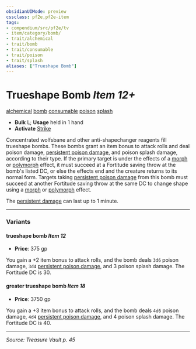 ```yaml
---
obsidianUIMode: preview
cssclass: pf2e,pf2e-item
tags:
- compendium/src/pf2e/tv
- item/category/bomb/
- trait/alchemical
- trait/bomb
- trait/consumable
- trait/poison
- trait/splash
aliases: ["Trueshape Bomb"]
---
```

# Trueshape Bomb *Item 12+*  
[alchemical](alchemical.md "Alchemical Item Trait")  [bomb](bomb.md "Bomb Item Trait")  [consumable](consumable.md "Consumable Item Trait")  [poison](Reference/Rules/Traits/poison.md "Poison Effect Trait")  [splash](splash.md "Splash Weapon Trait")  

- **Bulk** L; **Usage** held in 1 hand
- **Activate** [Strike](strike.md)

Concentrated wolfsbane and other anti-shapechanger reagents fill trueshape bombs. These bombs grant an item bonus to attack rolls and deal poison damage, [persistent poison damage](conditions.md#Persistent%20Damage), and poison splash damage, according to their type. If the primary target is under the effects of a [morph](morph.md "Morph Effect Trait") or [polymorph](polymorph.md "Polymorph Effect Trait") effect, it must succeed at a Fortitude saving throw at the bomb's listed DC, or else the effects end and the creature returns to its normal form. Targets taking [persistent poison damage](conditions.md#Persistent%20Damage) from this bomb must succeed at another Fortitude saving throw at the same DC to change shape using a [morph](morph.md "Morph Effect Trait") or [polymorph](polymorph.md "Polymorph Effect Trait") effect.

The [persistent damage](conditions.md#Persistent%20Damage) can last up to 1 minute.

---

### Variants

#### trueshape bomb *Item 12*

- **Price**: 375 gp

You gain a +2 item bonus to attack rolls, and the bomb deals `3d6` poison damage, `3d4` [persistent poison damage](conditions.md#Persistent%20Damage), and 3 poison splash damage. The Fortitude DC is 30.

#### greater trueshape bomb *Item 18*

- **Price**: 3750 gp

You gain a +3 item bonus to attack rolls, and the bomb deals `4d6` poison damage, `4d4` [persistent poison damage](conditions.md#Persistent%20Damage), and 4 poison splash damage. The Fortitude DC is 40.

---
*Source: Treasure Vault p. 45*